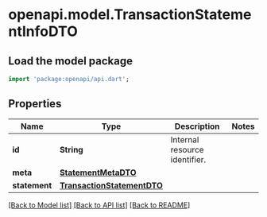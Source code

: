 # openapi.model.TransactionStatementInfoDTO

## Load the model package
```dart
import 'package:openapi/api.dart';
```

## Properties
Name | Type | Description | Notes
------------ | ------------- | ------------- | -------------
**id** | **String** | Internal resource identifier. | 
**meta** | [**StatementMetaDTO**](StatementMetaDTO.md) |  | 
**statement** | [**TransactionStatementDTO**](TransactionStatementDTO.md) |  | 

[[Back to Model list]](../README.md#documentation-for-models) [[Back to API list]](../README.md#documentation-for-api-endpoints) [[Back to README]](../README.md)


